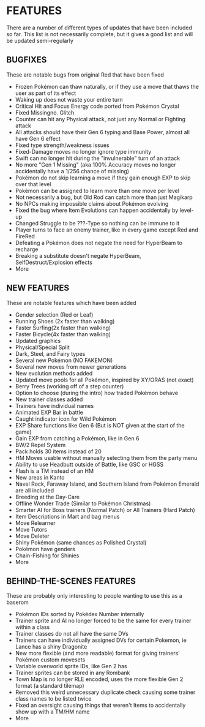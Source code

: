 # FEATURES
There are a number of different types of updates that have been included so far.
This list is not necessarily complete, but it gives a good list and will be updated semi-regularly

## BUGFIXES
These are notable bugs from original Red that have been fixed

* Frozen Pokémon can thaw naturally, or if they use a move that thaws the user as part of its effect
* Waking up does not waste your entire turn
* Critical Hit and Focus Energy code ported from Pokémon Crystal
* Fixed Missingno. Glitch
* Counter can hit any Physical attack, not just any Normal or Fighting attack
* All attacks should have their Gen 6 typing and Base Power, almost all have Gen 6 effect
* Fixed type strength/weakness issues
* Fixed-Damage moves no longer ignore type immunity
* Swift can no longer hit during the "invulnerable" turn of an attack
* No more "Gen 1 Missing" (aka 100% Accuracy moves no longer accidentally have a 1/256 chance of missing)
* Pokémon do not skip learning a move if they gain enough EXP to skip over that level
* Pokémon can be assigned to learn more than one move per level
* Not necessarily a bug, but Old Rod can catch more than just Magikarp
* No NPCs making impossible claims about Pokémon evolving
* Fixed the bug where Item Evolutions can happen accidentally by level-up
* Changed Struggle to be ???-Type so nothing can be immune to it
* Player turns to face an enemy trainer, like in every game except Red and FireRed
* Defeating a Pokémon does not negate the need for HyperBeam to recharge
* Breaking a substitute doesn't negate HyperBeam, SelfDestruct/Explosion effects
* More


## NEW FEATURES
These are notable features which have been added

* Gender selection (Red or Leaf)
* Running Shoes (2x faster than walking)
* Faster Surfing(2x faster than walking)
* Faster Bicycle(4x faster than walking)
* Updated graphics
* Physical/Special Split
* Dark, Steel, and Fairy types
* Several new Pokémon (NO FAKEMON)
* Several new moves from newer generations
* New evolution methods added
* Updated move pools for all Pokémon, inspired by XY/ORAS (not exact)
* Berry Trees (working off of a step counter)
* Option to choose (during the intro) how traded Pokémon behave
* New trainer classes added
* Trainers have individual names
* Animated EXP Bar in battle
* Caught indicator icon for Wild Pokémon
* EXP Share functions like Gen 6 (But is NOT given at the start of the game)
* Gain EXP from catching a Pokémon, like in Gen 6
* BW/2 Repel System
* Pack holds 30 items instead of 20
* HM Moves usable without manually selecting them from the party menu
* Ability to use Headbutt outside of Battle, like GSC or HGSS
* Flash is a TM instead of an HM
* New areas in Kanto
* Navel Rock, Faraway Island, and Southern Island from Pokémon Emerald are all included
* Breeding at the Day-Care
* Offline Wonder Trade (Similar to Pokémon Christmas)
* Smarter AI for Boss trainers (Normal Patch) or All Trainers (Hard Patch)
* Item Descriptions in Mart and bag menus
* Move Relearner
* Move Tutors
* Move Deleter
* Shiny Pokémon (same chances as Polished Crystal)
* Pokémon have genders
* Chain-Fishing for Shinies
* More


## BEHIND-THE-SCENES FEATURES
These are probably only interesting to people wanting to use this as a baserom

* Pokémon IDs sorted by Pokédex Number internally
* Trainer sprite and AI no longer forced to be the same for every trainer within a class
* Trainer classes do not all have the same DVs
* Trainers can have individually assigned DVs for certain Pokemon, ie Lance has a shiny Dragonite
* New more flexible (and more readable) format for giving trainers' Pokémon custom movesets
* Variable overworld sprite IDs, like Gen 2 has
* Trainer sprites can be stored in any Rombank
* Town Map is no longer RLE encoded, uses the more flexible Gen 2 format (a standard tilemap)
* Removed this weird unnecessary duplicate check causing some trainer class names to be listed twice
* Fixed an oversight causing things that weren't Items to accidentally show up with a TM/HM name 
* More
